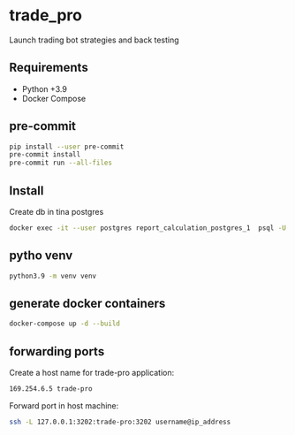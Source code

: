 # trade_pro

Launch trading bot strategies and back testing

## Requirements

- Python +3.9
- Docker Compose

## pre-commit

```bash
pip install --user pre-commit
pre-commit install
pre-commit run --all-files
```

## Install

Create db in tina postgres

```bash
docker exec -it --user postgres report_calculation_postgres_1  psql -U postgres -c 'CREATE DATABASE trade_pro;'
```

## pytho venv

```bash
python3.9 -m venv venv
```

## generate docker containers

```bash
docker-compose up -d --build
```

## forwarding ports

Create a host name for trade-pro application:

```bash
169.254.6.5 trade-pro
```

Forward port in host machine:

```bash
ssh -L 127.0.0.1:3202:trade-pro:3202 username@ip_address
```
